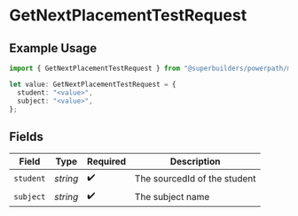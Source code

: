 # GetNextPlacementTestRequest

## Example Usage

```typescript
import { GetNextPlacementTestRequest } from "@superbuilders/powerpath/models/operations";

let value: GetNextPlacementTestRequest = {
  student: "<value>",
  subject: "<value>",
};
```

## Fields

| Field                        | Type                         | Required                     | Description                  |
| ---------------------------- | ---------------------------- | ---------------------------- | ---------------------------- |
| `student`                    | *string*                     | :heavy_check_mark:           | The sourcedId of the student |
| `subject`                    | *string*                     | :heavy_check_mark:           | The subject name             |